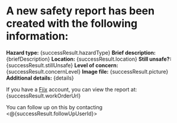 # A new safety report has been created with the following information:

**Hazard type:** {successResult.hazardType}
**Brief description:** {briefDescription}
**Location:** {successResult.location}
**Still unsafe?:** {successResult.stillUnsafe}
**Level of concern:** {successResult.concernLevel}
**Image file:** {successResult.picture}
**Additional details:** {details}

If you have a [Fiix]({successResult.fiixUrl}) account, you can view the report at: {successResult.workOrderUrl}

You can follow up on this by contacting <@{successResult.followUpUserId}>